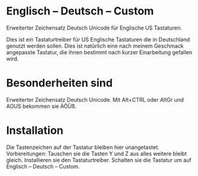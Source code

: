 # Englisch – Deutsch – Custom
Erweiterter Zeichensatz Deutsch Unicode für Englische US Tastaturen.

Dies ist ein Tastaturtreiber für US Englische Tastaturen die in Deutschland genutzt werden sollen.
Dies ist natürlich eine nach meinem Geschmack angepasste Tastatur, 
die ihnen bestimmt nach kurzer Einarbeitung gefallen wird.

# Besonderheiten sind
Erweiterter Zeichensatz Deutsch Unicode.
Mit Alt+CTRL oder AltGr und AOUS bekommen sie ÄÖÜß.

# Installation
Die Tastenzeichen auf der Tastatur bleiben hier unangetastet.
Vorbereitungen:
Tauschen sie die Tasten Y und Z aus alles weitere bleibt gleich.
Installieren sie den Tastaturtreiber.
Schalten sie die Tastatur um auf Englisch – Deutsch – Custom.